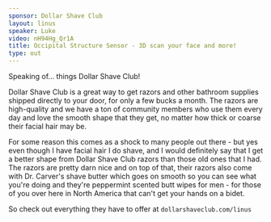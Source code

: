 ```yaml
---
sponsor: Dollar Shave Club
layout: linus
speaker: Luke
video: nH94Hg_Qr1A
title: Occipital Structure Sensor - 3D scan your face and more!
type: out
---
```


Speaking of... things Dollar Shave Club!

Dollar Shave Club is a great way to get razors and other bathroom supplies shipped directly to your door, for only a few bucks a month.
The razors are high-quality and we have a ton of community members who use them every day and love the smooth shape that they get, no matter how thick or coarse their facial hair may be.

For some reason this comes as a shock to many people out there - but yes even though I have facial hair I do shave, and I would definitely say that I get a better shape from Dollar Shave Club razors than those old ones that I had. The razors are pretty darn nice and on top of that, their razors also come with Dr. Carver's shave butter which goes on smooth so you can see what you're doing and they're peppermint scented butt wipes for men - for those of you over here in North America that can't get your hands on a bidet.

So check out everything they have to offer at `dollarshaveclub.com/linus`
